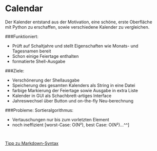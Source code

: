 # Calendar

Der Kalender entstand aus der Motivation, eine schöne, erste Oberfläche mit Python zu erschaffen, sowie verschiedene Kalender zu vergleichen.

###Funktioniert:
* Prüft auf Schaltjahre und stellt Eigenschaften wie Monats- und Tagesnamen bereit
* Schon einige Feiertage enthalten
* formatierte Shell-Ausgabe


###Ziele:
* Verschönerung der Shellausgabe
* Speicherung des gesamten Kalenders als String in eine Datei
* farbige Markierung der Feiertage sowie Ausgabe in extra Liste
* Kalender in GUI als Schachbrett-artiges Interface
* Jahreswechsel über Button und on-the-fly Neu-berechnung

###Probleme:
Sortieralgorithmus:
- Vertauschungen nur bis zum vorletzten Element
- noch ineffizient [worst-Case: O(N²), best Case: O(N²)...^^]

<pre>
&nbsp
</pre>
<a href="http://daringfireball.net/projects/markdown/syntax">Tipp zu Markdown-Syntax</a>
